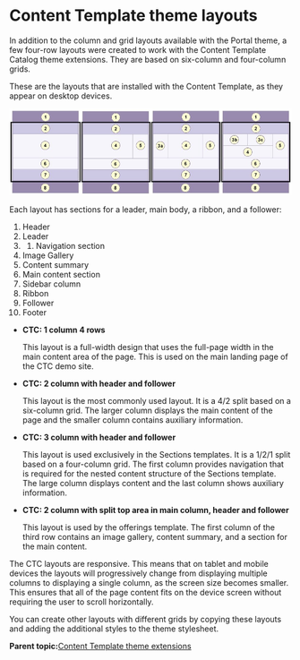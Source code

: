 # Content Template theme layouts 

In addition to the column and grid layouts available with the Portal theme, a few four-row layouts were created to work with the Content Template Catalog theme extensions. They are based on six-column and four-column grids.

These are the layouts that are installed with the Content Template, as they appear on desktop devices.

![Content Template Catalog theme layouts](../images/Layouts_small.jpg)

Each layout has sections for a leader, main body, a ribbon, and a follower:

1.  Header
2.  Leader
3.  1.  Navigation section
2.  Image Gallery
3.  Content summary
4.  Main content section
5.  Sidebar column
6.  Ribbon
7.  Follower
8.  Footer

-   **CTC: 1 column 4 rows**

    This layout is a full-width design that uses the full-page width in the main content area of the page. This is used on the main landing page of the CTC demo site.

-   **CTC: 2 column with header and follower**

    This layout is the most commonly used layout. It is a 4/2 split based on a six-column grid. The larger column displays the main content of the page and the smaller column contains auxiliary information.

-   **CTC: 3 column with header and follower**

    This layout is used exclusively in the Sections templates. It is a 1/2/1 split based on a four-column grid. The first column provides navigation that is required for the nested content structure of the Sections template. The large column displays content and the last column shows auxiliary information.

-   **CTC: 2 column with split top area in main column, header and follower**

    This layout is used by the offerings template. The first column of the third row contains an image gallery, content summary, and a section for the main content.


The CTC layouts are responsive. This means that on tablet and mobile devices the layouts will progressively change from displaying multiple columns to displaying a single column, as the screen size becomes smaller. This ensures that all of the page content fits on the device screen without requiring the user to scroll horizontally.

You can create other layouts with different grids by copying these layouts and adding the additional styles to the theme stylesheet.

**Parent topic:**[Content Template theme extensions ](../ctc/ctc_arch_theme.md)

